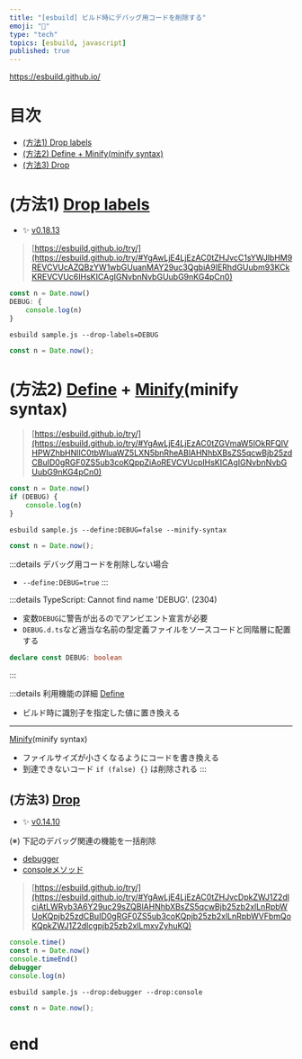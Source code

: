 ```yaml
---
title: "[esbuild] ビルド時にデバッグ用コードを削除する"
emoji: "🧹"
type: "tech"
topics: [esbuild, javascript]
published: true
---
```


https://esbuild.github.io/

# 目次

- [(方法1) Drop labels](#方法1-drop-labels)
- [(方法2) Define + Minify(minify syntax)](#方法2-define--minifyminify-syntax)
- [(方法3) Drop](#方法3-drop)

# (方法1) [Drop labels](https://esbuild.github.io/api/#drop-labels)

- ✨ [v0.18.13](https://github.com/evanw/esbuild/releases/tag/v0.18.13)

> [https://esbuild.github.io/try/](https://esbuild.github.io/try/#YgAwLjE4LjEzAC0tZHJvcC1sYWJlbHM9REVCVUcAZQBzYW1wbGUuanMAY29uc3QgbiA9IERhdGUubm93KCkKREVCVUc6IHsKICAgIGNvbnNvbGUubG9nKG4pCn0)

```js:sample.js
const n = Date.now()
DEBUG: {
    console.log(n)
}
```

```
esbuild sample.js --drop-labels=DEBUG
```

```js
const n = Date.now();
```

# (方法2) [Define](https://esbuild.github.io/api/#define) + [Minify](https://esbuild.github.io/api/#minify)(minify syntax)

> [https://esbuild.github.io/try/](https://esbuild.github.io/try/#YgAwLjE4LjEzAC0tZGVmaW5lOkRFQlVHPWZhbHNlIC0tbWluaWZ5LXN5bnRheABlAHNhbXBsZS5qcwBjb25zdCBuID0gRGF0ZS5ub3coKQppZiAoREVCVUcpIHsKICAgIGNvbnNvbGUubG9nKG4pCn0)

```js:sample.js
const n = Date.now()
if (DEBUG) {
    console.log(n)
}
```

```
esbuild sample.js --define:DEBUG=false --minify-syntax
```

```js
const n = Date.now();
```

:::details デバッグ用コードを削除しない場合
- `--define:DEBUG=true`
:::

:::details TypeScript: Cannot find name 'DEBUG'. (2304)
- 変数`DEBUG`に警告が出るのでアンビエント宣言が必要
- `DEBUG.d.ts`など適当な名前の型定義ファイルをソースコードと同階層に配置する

```ts
declare const DEBUG: boolean
```
:::

:::details 利用機能の詳細
[Define](https://esbuild.github.io/api/#define)
- ビルド時に識別子を指定した値に置き換える
---
[Minify](https://esbuild.github.io/api/#minify)(minify syntax)
- ファイルサイズが小さくなるようにコードを書き換える
- 到達できないコード `if (false) {}` は削除される
:::

## (方法3) [Drop](https://esbuild.github.io/api/#drop)

- ✨ [v0.14.10](https://github.com/evanw/esbuild/releases/tag/v0.14.10)

(※) 下記のデバッグ関連の機能を一括削除

- [debugger](https://developer.mozilla.org/ja/docs/Web/JavaScript/Reference/Statements/debugger)
- [consoleメソッド](https://developer.mozilla.org/ja/docs/Web/API/console)

> [https://esbuild.github.io/try/](https://esbuild.github.io/try/#YgAwLjE4LjEzAC0tZHJvcDpkZWJ1Z2dlciAtLWRyb3A6Y29uc29sZQBlAHNhbXBsZS5qcwBjb25zb2xlLnRpbWUoKQpjb25zdCBuID0gRGF0ZS5ub3coKQpjb25zb2xlLnRpbWVFbmQoKQpkZWJ1Z2dlcgpjb25zb2xlLmxvZyhuKQ)

```js:sample.js
console.time()
const n = Date.now()
console.timeEnd()
debugger
console.log(n)
```

```
esbuild sample.js --drop:debugger --drop:console
```

```js
const n = Date.now();
```

# end
